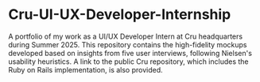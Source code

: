 # Cru-UI-UX-Developer-Internship
A portfolio of my work as a UI/UX Developer Intern at Cru headquarters during Summer 2025. This repository contains the high-fidelity mockups developed based on insights from five user interviews, following Nielsen's usability heuristics. A link to the public Cru repository, which includes the Ruby on Rails implementation, is also provided.
